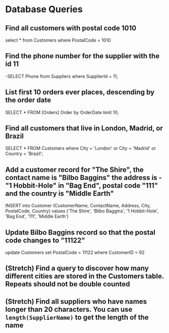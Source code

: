 # Database Queries

## Find all customers with postal code 1010

select * from Customers where PostalCode = 1010

## Find the phone number for the supplier with the id 11

-SELECT Phone from Suppliers where SupplierId = 11;

## List first 10 orders ever places, descending by the order date

SELECT * FROM [Orders] Order by OrderDate limit 10;


## Find all customers that live in London, Madrid, or Brazil

SELECT * FROM Customers where City = 'London' or City = 'Madrid' or Country = 'Brazil';

## Add a customer record for "The Shire", the contact name is "Bilbo Baggins" the address is -"1 Hobbit-Hole" in "Bag End", postal code "111" and the country is "Middle Earth"

INSERT into Customer (CustomerName, ContactName, Address, City, PostalCode, Country) values ('The Shire', 'Bilbo Baggins', '1 Hobbit-Hole', 'Bag End', '111', 'Middle Earth') 

## Update Bilbo Baggins record so that the postal code changes to "11122"

update Customers set PostalCode = 11122 where CustomerID = 92

## (Stretch) Find a query to discover how many different cities are stored in the Customers table. Repeats should not be double counted

## (Stretch) Find all suppliers who have names longer than 20 characters. You can use `length(SupplierName)` to get the length of the name
